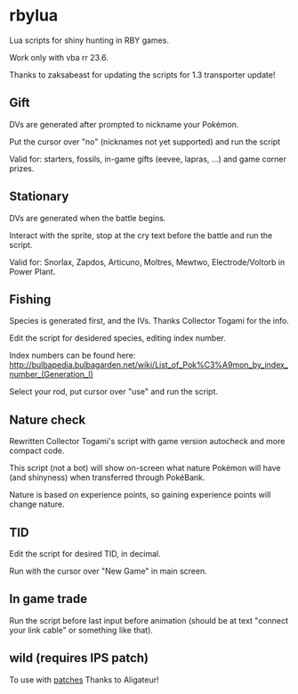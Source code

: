 # rbylua
Lua scripts for shiny hunting in RBY games.

Work only with vba rr 23.6.

Thanks to zaksabeast for updating the scripts for 1.3 transporter update!

## Gift ##
DVs are generated after prompted to nickname your Pokémon.

Put the cursor over "no" (nicknames not yet supported) and run the script

Valid for: starters, fossils, in-game gifts (eevee, lapras, ...) and game corner prizes.

## Stationary ##
DVs are generated when the battle begins.

Interact with the sprite, stop at the cry text before the battle and run the script.

Valid for: Snorlax, Zapdos, Articuno, Moltres, Mewtwo, Electrode/Voltorb in Power Plant.

## Fishing ##

Species is generated first, and the IVs. Thanks Collector Togami for the info.

Edit the script for desidered species, editing index number.

Index numbers can be found here: http://bulbapedia.bulbagarden.net/wiki/List_of_Pok%C3%A9mon_by_index_number_(Generation_I)

Select your rod, put cursor over "use" and run the script. 

## Nature check ##

Rewritten Collector Togami's script with game version autocheck and more compact code.

This script (not a bot) will show on-screen what nature Pokémon will have (and shinyness) when transferred through PokéBank.

Nature is based on experience points, so gaining experience points will change nature.

## TID ##

Edit the script for desired TID, in decimal.

Run with the cursor over "New Game" in main screen.

## In game trade ##

Run the script before last input before animation (should be at text "connect your link cable" or something like that).

## wild (requires IPS patch) ##

To use with [patches](https://www.reddit.com/r/pokemonrng/comments/6e8kvm/ips_patches_pokemon_red_blue_with_fixed_rng_and/)
Thanks to Aligateur!

